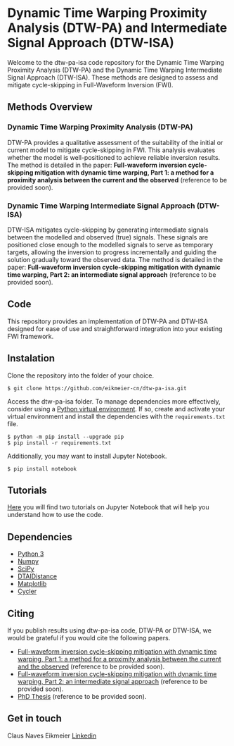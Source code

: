 # Dynamic Time Warping Proximity Analysis (DTW-PA) and Intermediate Signal Approach (DTW-ISA)

Welcome to the dtw-pa-isa code repository for the Dynamic Time Warping Proximity Analysis (DTW-PA) and the Dynamic Time Warping Intermediate Signal Approach (DTW-ISA). These methods are designed to assess and mitigate cycle-skipping in Full-Waveform Inversion (FWI).

## Methods Overview

### Dynamic Time Warping Proximity Analysis (DTW-PA)

DTW-PA provides a qualitative assessment of the suitability of the initial or current model to mitigate cycle-skipping in FWI. This analysis evaluates whether the model is well-positioned to achieve reliable inversion results. The method is detailed in the paper:
**Full-waveform inversion cycle-skipping mitigation with dynamic time warping, Part 1: a method for a proximity analysis between the current and the observed** (reference to be provided soon).

### Dynamic Time Warping Intermediate Signal Approach (DTW-ISA)

DTW-ISA mitigates cycle-skipping by generating intermediate signals between the modelled and observed (true) signals. These signals are positioned close enough to the modelled signals to serve as temporary targets, allowing the inversion to progress incrementally and guiding the solution gradually toward the observed data. The method is detailed in the paper:
**Full-waveform inversion cycle-skipping mitigation with dynamic time warping, Part 2: an intermediate signal approach** (reference to be provided soon).

## Code

This repository provides an implementation of DTW-PA and DTW-ISA designed for ease of use and straightforward integration into your existing FWI framework.

## Instalation

Clone the repository into the folder of your choice.

    $ git clone https://github.com/eikmeier-cn/dtw-pa-isa.git

Access the dtw-pa-isa folder. To manage dependencies more effectively, consider using a [Python virtual environment](https://docs.python.org/3/library/venv.html). If so, create and activate your virtual environment and install the dependencies with the `requirements.txt` file.

    $ python -m pip install --upgrade pip
    $ pip install -r requirements.txt

Additionally, you may want to install Jupyter Notebook.

    $ pip install notebook

## Tutorials

[Here](https://github.com/eikmeier-cn/dtw-pa-isa/tree/main/dtw-pa-isa) you will find two tutorials on Jupyter Notebook that will help you understand how to use the code.

## Dependencies

- [Python 3](http://www.python.org)
- [Numpy](http://www.numpy.org)
- [SciPy](https://www.scipy.org)
- [DTAIDistance](https://github.com/wannesm/dtaidistance)
- [Matplotlib](https://matplotlib.org)
- [Cycler](https://matplotlib.org/cycler/)

## Citing

If you publish results using dtw-pa-isa code, DTW-PA or DTW-ISA, we would be grateful if you would cite the following papers.

- [Full-waveform inversion cycle-skipping mitigation with dynamic time warping, Part 1: a method for a proximity analysis between the current and the observed]() (reference to be provided soon).
- [Full-waveform inversion cycle-skipping mitigation with dynamic time warping, Part 2: an intermediate signal approach]() (reference to be provided soon).
- [PhD Thesis]() (reference to be provided soon).

## Get in touch

Claus Naves Eikmeier [Linkedin](https://www.linkedin.com/in/claus-naves-eikmeier/)